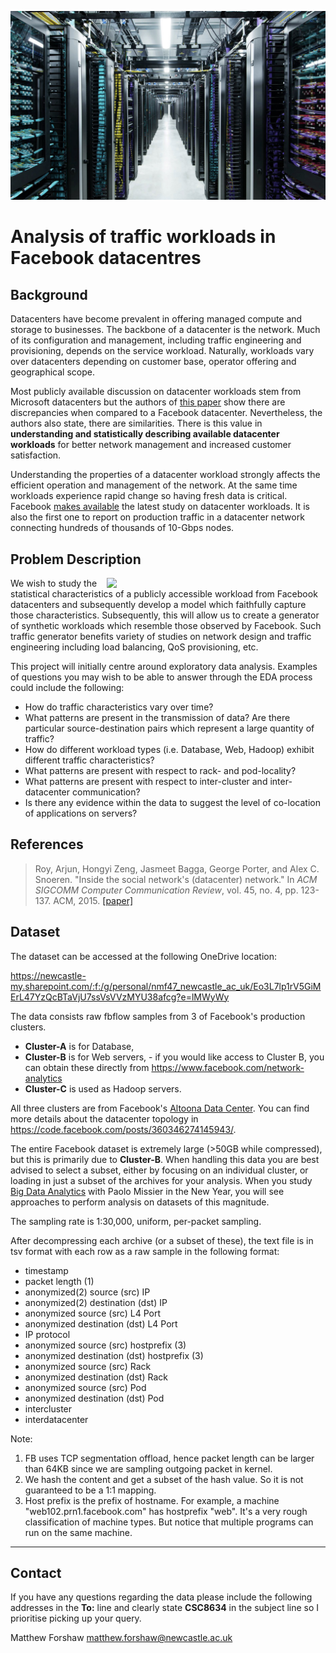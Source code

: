 ![alt text](data-center-shot.jpg)

# Analysis of traffic workloads in Facebook datacentres


## Background
Datacenters have become prevalent in offering managed compute and storage to businesses. The backbone of a datacenter is the network. Much of its configuration and management, including traffic engineering and provisioning, depends on the service workload. Naturally, workloads vary over datacenters depending on customer base, operator offering and geographical scope.

Most publicly available discussion on datacenter workloads stem from Microsoft datacenters but the authors of [this paper](fb-sigcomm15.pdf) show there are discrepancies when compared to a Facebook datacenter. Nevertheless, the authors also state, there are similarities. There is this value in **understanding and statistically describing available datacenter workloads** for better network management and increased customer satisfaction. 

Understanding the properties of a datacenter workload strongly affects the efficient operation and management of the network. At the same time workloads experience rapid change so having fresh data is critical. Facebook [makes available](fb-sigcomm15.pdf) the latest study on datacenter workloads. It is also the first one to report on production traffic in a datacenter network connecting hundreds of thousands of 10-Gbps nodes.

## Problem Description

<img src="https://code.fb.com/wp-content/uploads/2014/11/GNbKowDUKNqKwcECAEXsXkcAAAAAbj0JAAAB.jpg" width="350px" align="right" />

We wish to study the statistical characteristics of a publicly accessible workload from Facebook datacenters and subsequently develop a model which faithfully capture those characteristics. Subsequently, this will allow us to create a generator of synthetic workloads which resemble those observed by Facebook. Such traffic generator benefits variety of studies on network design and traffic engineering including load balancing, QoS provisioning, etc.

This project will initially centre around exploratory data analysis. Examples of questions you may wish to be able to answer through the EDA process could include the following:

- How do traffic characteristics vary over time?
- What patterns are present in the transmission of data? Are there particular source-destination pairs which represent a large quantity of traffic?
- How do different workload types (i.e. Database, Web, Hadoop) exhibit different traffic characteristics?
- What patterns are present with respect to rack- and pod-locality?
- What patterns are present with respect to inter-cluster and inter-datacenter communication?
- Is there any evidence within the data to suggest the level of co-location of applications on servers?

## References
> Roy, Arjun, Hongyi Zeng, Jasmeet Bagga, George Porter, and Alex C. Snoeren. "Inside the social network's (datacenter) network." In *ACM SIGCOMM Computer Communication Review*, vol. 45, no. 4, pp. 123-137. ACM, 2015. [[paper]](fb-sigcomm15.pdf)


## Dataset
The dataset can be accessed at the following OneDrive location:

https://newcastle-my.sharepoint.com/:f:/g/personal/nmf47_newcastle_ac_uk/Eo3L7lp1rV5GiMErL47YzQcBTaVjU7ssVsVVzMYU38afcg?e=lMWyWy

<!--The dataset can be accessed by email Matt at <matthew.forshaw@ncl.ac.uk> who will give you access to a OneDrive location which contains the dataset.-->
<!--Thank you for your interest in FB datacenter data sharing program. Please download the data from https://www.facebook.com/network-analytics. Here are some FAQs.-->

<!--1. Where is the data from?-->

The data consists raw fbflow samples from 3 of Facebook's production clusters. 
- **Cluster-A** is for Database, 
- **Cluster-B** is for Web servers, - if you would like access to Cluster B, you can obtain these directly from https://www.facebook.com/network-analytics
- **Cluster-C** is used as Hadoop servers.

All three clusters are from Facebook's [Altoona Data Center](https://www.facebook.com/AltoonaDataCenter/?ref=gs&__tn__=%2CdK-R-R&eid=ARBSAPg5oE2dLOuRqp5AGll5KLifuBqtJ8Dv1SyMzCWWn2dx5O-sA10Tecj9MzlnFVJMDxV2-1zFh2ij&fref=gs&dti=1144031739005495&hc_location=group). You can find more details about the datacenter topology in https://code.facebook.com/posts/360346274145943/.

The entire Facebook dataset is extremely large (>50GB while compressed), but this is primarily due to **Cluster-B**. When handling this data you are best advised to select a subset, either by focusing on an individual cluster, or loading in just a subset of the archives for your analysis. When you study [Big Data Analytics](https://www.ncl.ac.uk/postgraduate/modules/CSC8101) with Paolo Missier in the New Year, you will see approaches to perform analysis on datasets of this magnitude.

The sampling rate is 1:30,000, uniform, per-packet sampling.

<!--2. How to download?Each row of the scroll list is a URL of a data chunk in bz2 format. And it can be downloaded by wget or other downloaders. To unzip it, simply execute "bunzip2 <the filename to unzip>.bz2".-->

<!--3. What's the file format?-->

After decompressing each archive (or a subset of these), the text file is in tsv format with each row as a raw sample in the following format:

- timestamp
- packet length (1)
- anonymized(2) source (src) IP
- anonymized(2) destination (dst) IP
- anonymized source (src) L4 Port
- anonymized destination (dst) L4 Port
- IP protocol
- anonymized source (src) hostprefix (3)
- anonymized destination (dst) hostprefix (3)
- anonymized source (src) Rack
- anonymized destination (dst) Rack
- anonymized source (src) Pod
- anonymized destination (dst) Pod
- intercluster
- interdatacenter

Note:

1. FB uses TCP segmentation offload, hence packet length can be larger than 64KB since we are sampling outgoing packet in kernel.
1. We hash the content and get a subset of the hash value. So it is not guaranteed to be a 1:1 mapping.
1. Host prefix is the prefix of hostname. For example, a machine "web102.prn1.facebook.com" has hostprefix "web". It's a very rough classification of machine types. But notice that multiple programs can run on the same machine.


---

## Contact

If you have any questions regarding the data please include the following addresses in the **To:** line and clearly state **CSC8634** in the subject line so I prioritise picking up your query.

Matthew Forshaw
<matthew.forshaw@newcastle.ac.uk>

